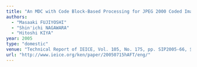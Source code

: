 ```yaml
---
title: "An MDC with Code Block-Based Processing for JPEG 2000 Coded Images "
authors:
  - "Masaaki FUJIYOSHI"
  - "Shin'ichi NAGAWARA"
  - "Hitoshi KIYA"
year: 2005
type: "domestic"
venue: "Technical Report of IEICE, Vol. 105, No. 175, pp. SIP2005-66, 愛媛県松山市, 2005-07-15."
url: "http://www.ieice.org/ken/paper/20050715hAFT/eng/"
---
```

